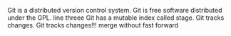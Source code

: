 Git is a distributed version control system.
Git is free software distributed under the GPL.
line threee
Git has a mutable index called stage.
Git tracks changes.
Git tracks changes!!!
merge without fast forward
